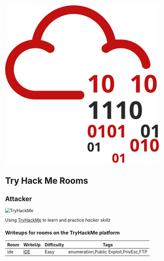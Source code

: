 ![THM_Rooms](imgs/tryhackmelogo.png)
# Try Hack Me Rooms

## Attacker
 <img src="https://tryhackme-badges.s3.amazonaws.com/PhroggDev.png" alt="TryHackMe">

 Using [TryHackMe](https://tryhackme.com) to learn and practice *hacker skillz*

### Writeups for rooms on the TryHackMe platform  
| Room | WriteUp | Difficulty | Tags |  
| ---- | ------- | ---------- | ---- |
| ide | [IDE](ide/ide.md) | Easy | enumeration,Public Exploit,PrivEsc,FTP |
